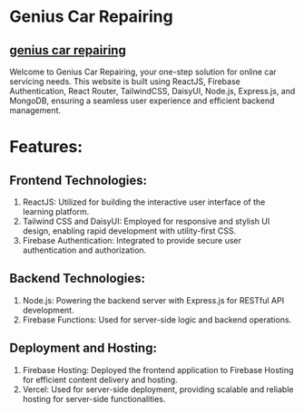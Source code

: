 # Genius Car Repairing
## <a href="https://genious-car-repairing.web.app/">genius car repairing</a>
Welcome to Genius Car Repairing, your one-step solution for online car servicing needs. This website is built using ReactJS, Firebase Authentication, React Router, TailwindCSS, DaisyUI, Node.js, Express.js, and MongoDB, ensuring a seamless user experience and efficient backend management.
# Features:
## Frontend Technologies:
1. ReactJS: Utilized for building the interactive user interface of the learning platform.
2. Tailwind CSS and DaisyUI: Employed for responsive and stylish UI design, enabling rapid development with utility-first CSS.
3. Firebase Authentication: Integrated to provide secure user authentication and authorization.

## Backend Technologies:
1. Node.js: Powering the backend server with Express.js for RESTful API development.
2. Firebase Functions: Used for server-side logic and backend operations.

## Deployment and Hosting:
1. Firebase Hosting: Deployed the frontend application to Firebase Hosting for efficient content delivery and hosting.
2. Vercel: Used for server-side deployment, providing scalable and reliable hosting for server-side functionalities.
